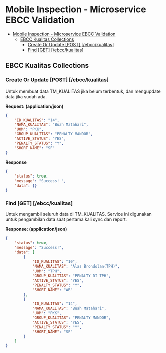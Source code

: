 # Mobile Inspection - Microservice EBCC Validation

<!-- TOC depthFrom:1 depthTo:2 withLinks:1 updateOnSave:1 orderedList:0 -->
- [Mobile Inspection - Microservice EBCC Validation](#mobile-inspection---microservice-ebcc-validation)
	- [EBCC Kualitas Collections](#ebcc-kualitas-collections)
		- [Create Or Update [POST] [/ebcc/kualitas]](#create-or-update-post-ebcckualitas)
		- [Find [GET] [/ebcc/kualitas]](#find-get-ebcckualitas)
<!-- /TOC -->

## EBCC Kualitas Collections 

### Create Or Update [POST] [/ebcc/kualitas]

Untuk membuat data TM_KUALITAS jika belum terbentuk, dan mengupdate data jika sudah ada.

**Request: (application/json)**

``` json
{
	"ID_KUALITAS": "14",
	"NAMA_KUALITAS": "Buah Matahari",
	"UOM": "PKK",
	"GROUP_KUALITAS": "PENALTY MANDOR",
	"ACTIVE_STATUS": "YES",
	"PENALTY_STATUS": "Y",
	"SHORT_NAME": "SF"
}
```

**Response**

``` json
{
	"status": true,
	"message": "Success! ",
	"data": {}
}
```

### Find [GET] [/ebcc/kualitas]

Untuk mengambil seluruh data di TM_KUALITAS. Service ini digunakan untuk pengambilan data saat pertama kali sync dan report.

**Response: (application/json)**

``` json
{
    "status": true,
    "message": "Success!",
    "data": [
        {
            "ID_KUALITAS": "10",
            "NAMA_KUALITAS": "Alas Brondolan(TPH)",
            "UOM": "TPH",
            "GROUP_KUALITAS": "PENALTY DI TPH",
            "ACTIVE_STATUS": "YES",
            "PENALTY_STATUS": "Y",
            "SHORT_NAME": "AB"
        },
        {
            "ID_KUALITAS": "14",
            "NAMA_KUALITAS": "Buah Matahari",
            "UOM": "PKK",
            "GROUP_KUALITAS": "PENALTY MANDOR",
            "ACTIVE_STATUS": "YES",
            "PENALTY_STATUS": "Y",
            "SHORT_NAME": "SF"
        }
    ]
}
```

